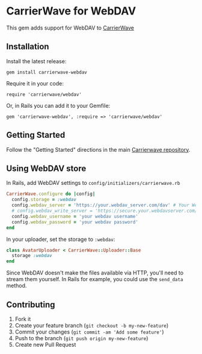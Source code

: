 # CarrierWave for WebDAV

This gem adds support for WebDAV to
[CarrierWave](https://github.com/carrierwaveuploader/carrierwave/)

## Installation

Install the latest release:

    gem install carrierwave-webdav

Require it in your code:

    require 'carrierwave/webdav'

Or, in Rails you can add it to your Gemfile:

    gem 'carrierwave-webdav', :require => 'carrierwave/webdav'

## Getting Started

Follow the "Getting Started" directions in the main
[Carrierwave repository](https://github.com/carrierwaveuploader/carrierwave/).

## Using WebDAV store

In Rails, add WebDAV settings to `config/initializers/carrierwave.rb`

```ruby
CarrierWave.configure do |config|
  config.storage = :webdav
  config.webdav_server = 'https://your.webdav_server.com/dav' # Your WebDAV url.
  # config.webdav_write_server = 'https://secure.your.webdavserver.com/dav/' # This is an optional attribute. It can save on one server and read from another server. (Contributed by @eychu. Thanks)
  config.webdav_username = 'your webdav username'
  config.webdav_password = 'your webdav password'
end
```

In your uploader, set the storage to `:webdav`:

```ruby
class AvatarUploader < CarrierWave::Uploader::Base
  storage :webdav
end
```

Since WebDAV doesn't make the files available via HTTP, you'll need to stream
them yourself. In Rails for example, you could use the `send_data` method.

## Contributing

1. Fork it
2. Create your feature branch (`git checkout -b my-new-feature`)
3. Commit your changes (`git commit -am 'Add some feature'`)
4. Push to the branch (`git push origin my-new-feature`)
5. Create new Pull Request

